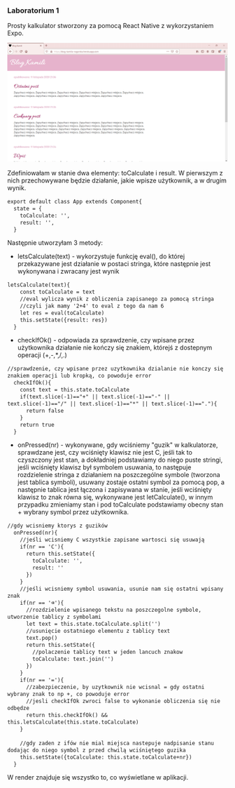 ### Laboratorium 1
Prosty kalkulator stworzony za pomocą React Native z wykorzystaniem Expo.

![1](https://github.com/kamilanagorska/aplikacje-internetowe-nagorska-185ic/blob/main/Laboratorium1/screenshots/1.png?raw=true)

Zdefiniowałam w stanie dwa elementy: toCalculate i result. W pierwszym z nich przechowywane będzie działanie, jakie wpisze użytkownik, a w drugim wynik. 
```
export default class App extends Component{
  state = {
    toCalculate: '',
    result: '',
  }
```
Następnie utworzyłam 3 metody:
- letsCalculate(text) - wykorzystuje funkcję eval(), do której przekazywane jest działanie w postaci stringa, które następnie jest wykonywana i zwracany jest wynik
```
letsCalculate(text){
    const toCalculate = text
    //eval wylicza wynik z obliczenia zapisanego za pomocą stringa
    //czyli jak mamy '2+4' to eval z tego da nam 6
    let res = eval(toCalculate)
    this.setState({result: res})
  }
```
- checkIfOk() - odpowiada za sprawdzenie, czy wpisane przez użytkownika działanie nie kończy się znakiem, którejś z dostepnym operacji (+,-,*,/,.)
```
//sprawdzenie, czy wpisane przez uzytkownika dzialanie nie konczy się znakiem operacji lub kropką, co powoduje error
  checkIfOk(){
    const text = this.state.toCalculate
    if(text.slice(-1)=="+" || text.slice(-1)=="-" || text.slice(-1)=="/" || text.slice(-1)=="*" || text.slice(-1)=="."){
      return false
    }
    return true
  }
```
- onPressed(nr) - wykonywane, gdy wciśniemy "guzik" w kalkulatorze, sprawdzane jest, czy wciśnięty klawisz nie jest C, jeśli tak to czyszczony jest stan, a dokładniej podstawiamy do niego puste stringi, jeśli wciśnięty klawisz był symbolem usuwania, to następuje rozdzielenie stringa z działaniem na poszczególne symbole (tworzona jest tablica symboli), usuwany zostaje ostatni symbol za pomocą pop, a następnie tablica jest łączona i zapisywana w stanie, jeśli wciśnięty klawisz to znak równa się, wykonywane jest letCalculate(), w innym przypadku zmieniamy stan i pod toCalculate podstawiamy obecny stan + wybrany symbol przez użytkownika.
```
//gdy wcisniemy ktorys z guzików 
  onPressed(nr){
    //jeśli wcisniemy C wszystkie zapisane wartosci się usuwają
    if(nr == 'C'){
      return this.setState({
        toCalculate: '',
        result: ''
      })
    }
    //jeśli wcisniemy symbol usuwania, usunie nam się ostatni wpisany znak
    if(nr == '⌫'){
      //rozdzielenie wpisanego tekstu na poszczegolne symbole, utworzenie tablicy z symbolami
      let text = this.state.toCalculate.split('')
      //usunięcie ostatniego elementu z tablicy text
      text.pop()
      return this.setState({
        //polaczenie tablicy text w jeden lancuch znakow
        toCalculate: text.join('')
      })
    }
    if(nr == '='){
      //zabezpieczenie, by uzytkownik nie wcisnal = gdy ostatni wybrany znak to np +, co powoduje error
      //jesli checkIfOk zwroci false to wykonanie obliczenia się nie odbędze
      return this.checkIfOk() && this.letsCalculate(this.state.toCalculate)
    }

    //gdy zaden z ifów nie mial miejsca nastepuje nadpisanie stanu dodając do niego symbol z przed chwilą wciśniętego guzika
    this.setState({toCalculate: this.state.toCalculate+nr})
  }

```

W render znajduje się wszystko to, co wyświetlane w aplikacji.